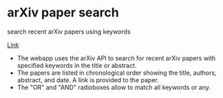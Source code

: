 # arXiv paper search
search recent arXiv papers using keywords

[Link](https://www.google.com)

* The webapp uses the arXiv API to search for recent arXiv papers with specified keywords in the title or abstract.
* The papers are listed in chronological order showing the title, authors, abstract, and date. A link is provided to the paper.
* The "OR" and "AND" radioboxes allow to match all keywords or any.
